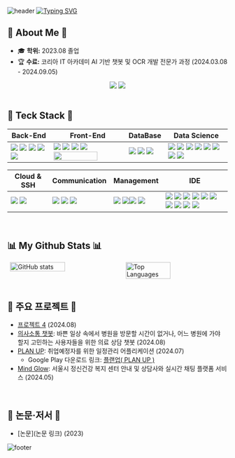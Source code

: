 ![header](https://capsule-render.vercel.app/api?type=waving&color=6994CDEE&text=&animation=twinkling&height=80)
[![Typing SVG](https://readme-typing-svg.demolab.com?font=Alkatra&weight=500&size=45&duration=3500&pause=3&color=6994CDEE&center=false&vCenter=false&multiline=true&repeat=true&width=1000&height=100&lines=Welcome+to+Heeseon's+GitHub!👋)](https://git.io/typing-svg)

## 🌟 About Me 🌟

- 🎓 **학위:**  2023.08 졸업
- 🏆 **수료:** 코리아 IT 아카데미 AI 기반 챗봇 및 OCR 개발 전문가 과정 (2024.03.08 - 2024.09.05)

<div style="text-align: center;">
  <a href="https://glowing-hardcover-f38.notion.site/b01372b8f80b4566a2dbbcd6b79feaa5?v=5e2e36aabc61493f8ae3fbb086f0071e" style="display: inline-block;"><img src="https://img.shields.io/badge/Notion-000000?style=round-square&logo=Notion&logoColor=white"/></a> 
  <a href="https://hi-nomad.tistory.com/" style="display: inline-block;"><img src="https://img.shields.io/badge/Tistory-000000?style=round-square&logo=tistory&logoColor=white"/></a>
</div>

</br>

## 🔨 Teck Stack  🔨

<p>  

  | Back-End | Front-End | DataBase | Data Science |
  | --- | --- | --- | --- |
  | <span><img src="https://img.shields.io/badge/node.js-6DA55F?style=flat&logo=node.js&logoColor=white"/></span> <span><img src="https://img.shields.io/badge/FastAPI-005571?style=flat&logo=fastapi"/></span> <span><img src="https://img.shields.io/badge/C-A8B9CC?style=flat&logo=c&logoColor=white"/></span> <span><img src="https://img.shields.io/badge/C++-00599C?style=flat&logo=c%2B%2B&logoColor=white"/></span> <span><img src="https://img.shields.io/badge/PHP-777BB4?style=flat&logo=php&logoColor=white"/></span> | <span><img src="https://img.shields.io/badge/HTML5-E34F26?style=flat&logo=html5&logoColor=white"/></span> <span><img src="https://img.shields.io/badge/CSS3-1572B6?style=flat&logo=css3&logoColor=white"/></span> <span><img src="https://img.shields.io/badge/JavaScript-F7DF1E?style=flat&logo=javascript&logoColor=black"/></span> <span><img src="https://img.shields.io/badge/React-61DAFB?style=flat&logo=react&logoColor=black"/></span> <span><img src="https://img.shields.io/badge/React_Native-20232A?style=flat&logo=react&logoColor=61DAFB" width="100" height="20"/></span> |  <span><img src="https://img.shields.io/badge/MySQL-4479A1?style=flat&logo=mysql&logoColor=white"/></span> </span>  <span><img src="https://img.shields.io/badge/Oracle-F80000?style=flat&logo=oracle&logoColor=white"/></span> <span><img src="https://img.shields.io/badge/MongoDB-%234ea94b.svg?style=flat&logo=mongodb&logoColor=white"/></span> | <span><img src="https://img.shields.io/badge/Python-3776AB?style=flat&logo=python&logoColor=white"/></span> <span><img src="https://img.shields.io/badge/Pandas-150458?style=flat&logo=pandas&logoColor=white"/></span>  <span><img src="https://img.shields.io/badge/Numpy-013243?style=flat&logo=numpy&logoColor=white"/></span>  <span><img src="https://img.shields.io/badge/scikit learn-F7931E?style=flat&logo=scikitlearn&logoColor=white"/></span> <span><img src="https://img.shields.io/badge/opencv-%23white.svg?style=flat&logo=opencv&logoColor=white"/></span> <span><img src="https://img.shields.io/badge/TensorFlow-%23FF6F00.svg?style=flat&logo=TensorFlow&logoColor=white"/></span> <span><img src="https://img.shields.io/badge/PyTorch-%23EE4C2C.svg?style=flat&logo=PyTorch&logoColor=white"/></span>  <span><img src="https://img.shields.io/badge/Keras-D00000?style=flat&logo=keras&logoColor=white"/></span> |
</p>

<p>
  
  | Cloud & SSH | Communication | Management | IDE |
  | --- | --- | --- | --- |
  | <span><img src="https://img.shields.io/badge/Putty-283274?style=flat&logo=putty&logoColor=white"/></span> <span><img src="https://img.shields.io/badge/Docker-2496ED?style=flat&logo=docker&logoColor=white"/></span> | <span><img src="https://img.shields.io/badge/Slack-4A154B?style=flat&logo=slack&logoColor=white"/></span> <span><img src="https://img.shields.io/badge/Zoom-2D8CFF?style=flat&logo=zoom&logoColor=white"/></span> <span><img src="https://img.shields.io/badge/Discord-5865F2?style=flat&logo=discord&logoColor=white"/></span> | <span><img src="https://img.shields.io/badge/git-F05032?style=flat&logo=git&logoColor=white"/></span> <span><img src="https://img.shields.io/badge/github-181717?style=flat&logo=github&logoColor=white"/></span><span><img src="https://img.shields.io/badge/npm-CB3837?style=flat&logo=npm&logoColor=white"/></span>  <span><img src="https://img.shields.io/badge/yml-red"/></span> | <span><img src="https://img.shields.io/badge/VisualStudioCode-007ACC?style=flat&logo=visualstudiocode&logoColor=white"/></span> <span><img src="https://img.shields.io/badge/PyCharm-8de86a?style=flat&logo=pycharm&logoColor=black"/></span> <img src="https://img.shields.io/badge/Sourcetree-0052CC.svg?style=round-square&logo=Sourcetree&logoColor=white"/></span> <span><img src="https://img.shields.io/badge/Postman-FF6C37.svg?style=round-square&logo=Postman&logoColor=white"/></span>  <span><img src="https://img.shields.io/badge/Jupyter-F37626.svg?style=round-square&logo=jupyter&logoColor=white"/></span> <span><img src="https://img.shields.io/badge/Google Colab-F9AB00.svg?style=round-square&logo=googlecolab&logoColor=white"/></span> <span><img src="https://img.shields.io/badge/Spyder-FF0000?style=flat&logo=spyder&logoColor=white"/></span> <span><img src="https://img.shields.io/badge/Anaconda-44A833?style=flat&logo=anaconda&logoColor=white"/></span> <span><img src="https://img.shields.io/badge/Eclipse-2C2255?style=flat&logo=eclipseide&logoColor=white"/></span>  <span><span><img src="https://img.shields.io/badge/figma-F24E1E?style=flat&logo=figma&logoColor=white"/></span>
</p>

</br>

## 📊 My Github Stats 📊

<div style="display: flex; justify-content: space-around;">
  <img src="https://github-readme-stats.vercel.app/api?username=heeseon06&theme=transparent&show_icons=true&&hide_border=true" alt="GitHub stats" style="width: 50%;" />
  <img src="https://github-readme-stats.vercel.app/api/top-langs/?username=heeseon06&layout=compact&theme=transparent&hide_border=true" alt="Top Languages" style="width: 45%;">
</div>

</br>

## 🤖 주요 프로젝트 🤖

- [프로젝트 4](링크) (2024.08)
- [의사소통 챗봇](링크): 바쁜 일상 속에서 병원을 방문할 시간이 없거나, 어느 병원에 가야 할지 고민하는 사용자들을 위한 의료 상담 챗봇 (2024.08)
- [PLAN UP](링크): 취업예정자를 위한 일정관리 어플리케이션 (2024.07)
    - Google Play 다운로드 링크: [플랜업( PLAN UP )](https://play.google.com/store/apps/details?id=com.PlanUP&pli=1)
- [Mind Glow](링크): 서울시 정신건강 복지 센터 안내 및 상담사와 실시간 채팅 플랫폼 서비스 (2024.05)

</br>

## 📝 논문·저서 📝

- [논문](논문 링크) (2023)


![footer](https://capsule-render.vercel.app/api?type=waving&color=6994CDEE&height=80&section=footer)